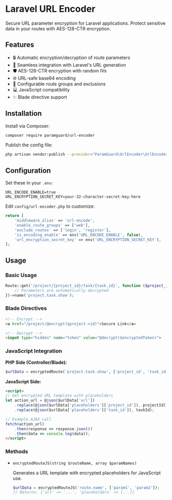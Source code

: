 
# Laravel URL Encoder

Secure URL parameter encryption for Laravel applications. Protect sensitive data in your routes with AES-128-CTR encryption.

## Features

- 🔒 Automatic encryption/decryption of route parameters
- 🔄 Seamless integration with Laravel's URL generation
- 🛡️ AES-128-CTR encryption with random IVs
- 🌐 URL-safe base64 encoding
- 🚦 Configurable route groups and exclusions
- 💻 JavaScript compatibility
- ✨ Blade directive support

## Installation

Install via Composer:

```bash
composer require paramguard/url-encoder
```

Publish the config file:

```bash
php artisan vendor:publish --provider="ParamGuard\UrlEncoder\UrlEncoderServiceProvider" --tag="url-encoder-config"
```

## Configuration

Set these in your `.env`:

```dotenv
URL_ENCODE_ENABLE=true
URL_ENCRYPTION_SECRET_KEY=your-32-character-secret-key-here
```

Edit `config/url-encoder.php` to customize:

```php
return [
    'middleware_alias' => 'url-encode',
    'enable_route_groups' => ['web'],
    'exclude_routes' => ['login', 'register'],
    'is_encoding_enable' => env('URL_ENCODE_ENABLE', false),
    'url_encryption_secret_key' => env('URL_ENCRYPTION_SECRET_KEY'),
];
```

## Usage

### Basic Usage

```php
Route::get('/project/{project_id}/task/{task_id}', function ($project_id, $task_id) {
    // Parameters are automatically decrypted
})->name('project.task.show');
```

### Blade Directives

```html
<!-- Encrypt -->
<a href="/project/@encrypt($project->id)">Secure Link</a>

<!-- Decrypt -->
<input type="hidden" name="token" value="@decrypt($encryptedToken)">
```

### JavaScript Integration

**PHP Side (Controller/Blade):**

```php
$urlData = encryptedRoute('project.task.show', ['project_id', 'task_id']);
```

**JavaScript Side:**

```html
<script>
// Get encrypted URL template with placeholders
let action_url = @json($urlData['url'])
    .replace(@json($urlData['placeholders']['project_id']), projectId)
    .replace(@json($urlData['placeholders']['task_id']), taskId);

// Example AJAX call
fetch(action_url)
    .then(response => response.json())
    .then(data => console.log(data));
</script>
```


### Methods

- `encryptedRouteJS(string $routeName, array $paramNames)`

  Generates a URL template with encrypted placeholders for JavaScript use.

  ```php
  $urlData = encryptedRouteJS('route.name', ['param1', 'param2']);
  // Returns: ['url' => '...', 'placeholders' => [...]]
  ```

